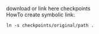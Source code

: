 download or link here checkpoints  
HowTo create symbolic link:
```angular2html
ln -s checkpoints/original/path .
```